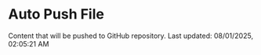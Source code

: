 # Auto Push File

Content that will be pushed to GitHub repository.
Last updated: 08/01/2025, 02:05:21 AM